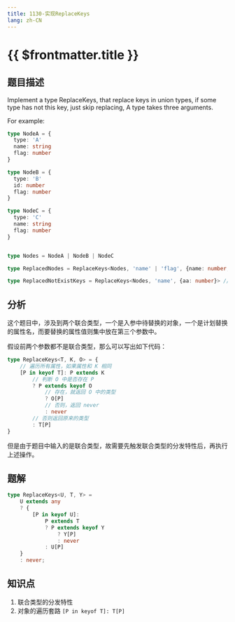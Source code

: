 ```yaml
---
title: 1130-实现ReplaceKeys
lang: zh-CN
---
```


# {{ $frontmatter.title }}

## 题目描述

Implement a type ReplaceKeys, that replace keys in union types, if some type has not this key, just skip replacing,
A type takes three arguments. 


For example:

```ts
type NodeA = {
  type: 'A'
  name: string
  flag: number
}

type NodeB = {
  type: 'B'
  id: number
  flag: number
}

type NodeC = {
  type: 'C'
  name: string
  flag: number
}


type Nodes = NodeA | NodeB | NodeC

type ReplacedNodes = ReplaceKeys<Nodes, 'name' | 'flag', {name: number, flag: string}> // {type: 'A', name: number, flag: string} | {type: 'B', id: number, flag: string} | {type: 'C', name: number, flag: string} // would replace name from string to number, replace flag from number to string.

type ReplacedNotExistKeys = ReplaceKeys<Nodes, 'name', {aa: number}> // {type: 'A', name: never, flag: number} | NodeB | {type: 'C', name: never, flag: number} // would replace name to never
```

## 分析

这个题目中，涉及到两个联合类型，一个是入参中待替换的对象，一个是计划替换的属性名，而要替换的属性值则集中放在第三个参数中。

假设前两个参数都不是联合类型，那么可以写出如下代码：

```ts
type ReplaceKeys<T, K, O> = {
    // 遍历所有属性，如果属性和 K 相同
    [P in keyof T]: P extends K
        // 判断 O 中是否存在 P
        ? P extends keyof O
            // 存在，就返回 O 中的类型
            ? O[P]
            // 否则，返回 never
            : never
        // 否则返回原来的类型
        : T[P]
}
```

但是由于题目中输入的是联合类型，故需要先触发联合类型的分发特性后，再执行上述操作。

## 题解

```ts
type ReplaceKeys<U, T, Y> =
    U extends any
    ? {
        [P in keyof U]:
            P extends T
            ? P extends keyof Y
                ? Y[P]
                : never
            : U[P]
    }
    : never;
```

## 知识点

1. 联合类型的分发特性
2. 对象的遍历套路 `[P in keyof T]: T[P]`